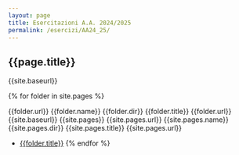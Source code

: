 ```yaml
---
layout: page
title: Esercitazioni A.A. 2024/2025
permalink: /esercizi/AA24_25/
---
```


## {{page.title}}

{{site.baseurl}}

{% for folder in site.pages %}

{{folder.url}}
{{folder.name}}
{{folder.dir}}
{{folder.title}}
{{folder.url}}
{{site.baseurl}}
{{site.pages}}
{{site.pages.url}}
{{site.pages.name}}
{{site.pages.dir}}
{{site.pages.title}}
{{site.pages.url}}

- [{{folder.title}}]({{site.baseurl}}{{folder.url}})
  {% endfor %}
